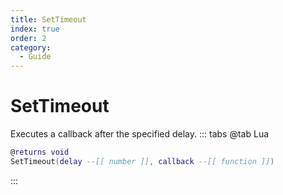 ```yaml
---
title: SetTimeout
index: true
order: 2
category:
  - Guide
---
```


# SetTimeout
Executes a callback after the specified delay.
::: tabs
@tab Lua
```lua
@returns void
SetTimeout(delay --[[ number ]], callback --[[ function ]])
```

:::